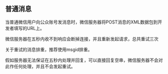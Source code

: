 普通消息
-------

当普通微信用户向公众账号发消息时，微信服务器将POST消息的XML数据包到开发者填写的URL上。

微信服务器在五秒内收不到响应会断掉连接，并且重新发起请求，总共重试三次

关于重试的消息排重，推荐使用msgid排重。

假如服务器无法保证在五秒内处理并回复，可以直接回复空串，微信服务器不会对此作任何处理，并且不会发起重试。